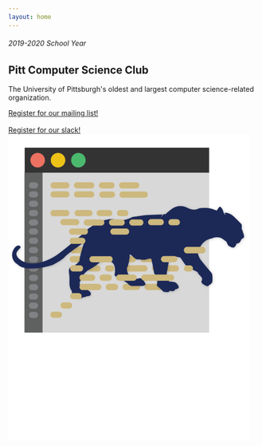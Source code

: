 ```yaml
---
layout: home
---
```


   <section class="banner-area">
            <div class="container">
                <div class="row fullscreen align-items-center justify-content-between">
                    <div class="col-lg-6 col-md-6 banner-left">
                        <h6>2019-2020 School Year</h6>
                        <h1>Pitt Computer Science Club</h1>
                        <p>
                            The University of Pittsburgh's oldest and largest computer science-related organization.
                        </p>
                        <div>
                            <div>
                                <a href="http://eepurl.com/bgY5c9" target="_blank" class="primary-btn text-uppercase">Register for our mailing list!</a>
                            </div>
                            <br />
                            <div>
                                <a href="http://pittcsc.slack.com" target="_blank" class="primary-btn text-uppercase">Register for our slack!</a>
                            </div>
                        </div>
                    </div>
                    <div class="col-lg-6 col-md-6 banner-right d-flex align-self-end">
                    <img src="img/hero-img2.png">
                    </div>
                </div>
            </div>					
        </section>